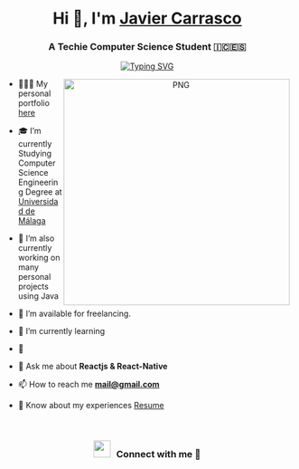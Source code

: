 <h1 align="center">Hi 👋, I'm <a href="https://github.com/jaaviicarrascoo" target="blank">Javier Carrasco</a></h1>

<h3 align="center">
  A Techie Computer Science Student 🇮🇨🇪🇸
</h3>

<p align="center">
  <a href="https://github.com/jaaviicarrascoo">
    <img src="https://readme-typing-svg.herokuapp.com?font=Fira+Code&pause=1000&color=1F3AF7&random=false&width=435&lines=I'm+Javier+Carrasco;aka+%40jaaviicarrascoo;Computer+Science+Student;Problem-Solving+%26+Teamwork+Skills;%2Binfo+at%3A+jaaviicarrascoo.com" alt="Typing SVG">
  </a>
</p>

<a target="_blank" align="center">
  <img align="right" top="500" height="400" width="400" alt="PNG" src="https://imgur.com/Ei2EmF9.png">
</a>

- 👨🏽‍💻 My personal portfolio <a href="https://github.com/jaaviicarrascoo" target="blank">here</a>

- 🎓 I’m currently Studying Computer Science Engineering Degree at <a href="https://www.uma.es" target="blank">Universidad de Málaga</a>

- 🌱 I’m also currently working on many personal projects using Java

- 🤝 I’m available for freelancing.

- 🌱 I’m currently learning 

- 📝 

- 💬 Ask me about **Reactjs & React-Native**

- 📫 How to reach me **mail@gmail.com**

- 📄 Know about my experiences <a href="https://github.com/100rabhcsmc/Me.io/blob/master/01SaurabhChavanReactNativeResume.pdf" target="blank">Resume</a>
<br/>
<h3 align="center" > <img src="https://media.giphy.com/media/iY8CRBdQXODJSCERIr/giphy.gif" width="30" height="30" style="margin-right: 10px;">Connect with me 🤝 </h3>
